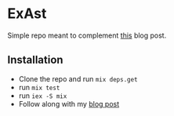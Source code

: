 # ExAst

Simple repo meant to complement [this](https://chase.pursu.es/working-with-the-elixir-ast.html) blog post.

## Installation

* Clone the repo and run `mix deps.get`
* run `mix test`
* run `iex -S mix`
* Follow along with my [blog post](https://chase.pursu.es/working-with-the-elixir-ast.html)

